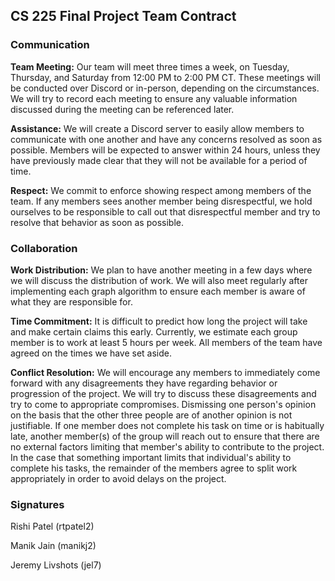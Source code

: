 ## CS 225 Final Project Team Contract

### Communication

**Team Meeting:** Our team will meet three times a week, on Tuesday, Thursday, and Saturday from 12:00 PM to 2:00 PM CT. These meetings will be conducted over Discord or in-person, depending on the circumstances. We will try to record each meeting to ensure any valuable information discussed during the meeting can be referenced later.

**Assistance:** We will create a Discord server to easily allow members to communicate with one another and have any concerns resolved as soon as possible. Members will be expected to answer within 24 hours, unless they have previously made clear that they will not be available for a period of time.

**Respect:** We commit to enforce showing respect among members of the team. If any members sees another member being disrespectful, we hold ourselves to be responsible to call out that disrespectful member and try to resolve that behavior as soon as possible.

### Collaboration

**Work Distribution:** We plan to have another meeting in a few days where we will discuss the distribution of work. We will also meet regularly after implementing each graph algorithm to ensure each member is aware of what they are responsible for.

**Time Commitment:** It is difficult to predict how long the project will take and make certain claims this early. Currently, we estimate each group member is to work at least 5 hours per week. All members of the team have agreed on the times we have set aside.

**Conflict Resolution:** We will encourage any members to immediately come forward with any disagreements they have regarding behavior or progression of the project. We will try to discuss these disagreements and try to come to appropriate compromises. Dismissing one person's opinion on the basis that the other three people are of another opinion is not justifiable. If one member does not complete his task on time or is habitually late, another member(s) of the group will reach out to ensure that there are no external factors limiting that member's ability to contribute to the project. In the case that something important limits that individual's ability to complete his tasks, the remainder of the members agree to split work appropriately in order to avoid delays on the project. 

### Signatures

Rishi Patel (rtpatel2) 

Manik Jain (manikj2)

Jeremy Livshots (jel7)
